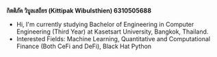 **กิตติภัค วิบูลเสถียร (Kittipak Wibulsthien) 6310505688**
- Hi, I'm currently studying Bachelor of Engineering in Computer Engineering (Third Year) at Kasetsart University, Bangkok, Thailand.
- Interested Fields: Machine Learning, Quantitative and Computational Finance (Both CeFi and DeFi), Black Hat Python

<!--
**AlienX77-cmd/AlienX77-cmd** is a ✨ _special_ ✨ repository because its `README.md` (this file) appears on your GitHub profile.

Here are some ideas to get you started:

- 🔭 I’m currently working on ...
- 🌱 I’m currently learning ...
- 👯 I’m looking to collaborate on ...
- 🤔 I’m looking for help with ...
- 💬 Ask me about ...
- 📫 How to reach me: ...
- 😄 Pronouns: ...
- ⚡ Fun fact: ...
-->
